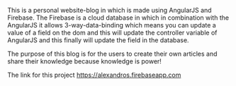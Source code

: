 This is a personal website-blog in which is made using AngularJS and Firebase. The Firebase is a cloud database in which in combination with the AngularJS it allows 3-way-data-binding which means you can update a value of a field on the dom and this will update the controller variable of AngularJS and this finally will update the field in the database.

The purpose of this blog is for the users to create their own articles and share their knowledge because knowledge is power!

The link for this project https://alexandros.firebaseapp.com
